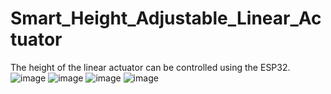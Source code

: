 # Smart_Height_Adjustable_Linear_Actuator
The height of the linear actuator can be controlled using the ESP32.
![image](https://github.com/user-attachments/assets/496421e3-2308-4ec0-b09e-8da5c8bbd27f)
![image](https://github.com/user-attachments/assets/0cea1fb0-dc7c-417a-8f2a-d7b233bafffc)
![image](https://github.com/user-attachments/assets/5f1b11b0-cf9a-487d-bca9-9ccb74e27e91)
![image](https://github.com/user-attachments/assets/d55c4954-7412-41b5-9f31-12df0e1a916f)

